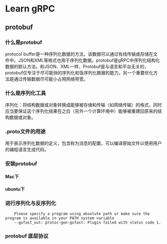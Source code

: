 # Learn gRPC



## protobuf

### 什么是protobuf
protocol buffer是一种序列化数据的方法，该数据可以通过有线传输或存储在文件中。JSON和XML等格式也用于序列化数据。protobuf是gRPC中序列化结构化数据的默认方法。和JSON、XML一样，Protobuf是与语言和平台无关的，protobuf仅专注于尽可能快的序列化和饭序列化数据的能力，另一个重要优化方法是通过传输数据尽可能小占用网络带宽。

### 什么是序列化工具
序列化：将结构数据或对象转换成能够被存储和传输（如网络传输）的格式，同时应当要保证这个序列化结果在之后（另外一个计算环境中）能够被重建回原来的结构数据或对象。
### .proto文件的用途
用于表示序列化数据的定义，包含称为消息的配置，可以编译原始文件以使用用户的编程语言生成代码。

### 安装protobuf
#### Mac下


#### ubuntu下


### 进行序列化与反序列化
```
    Please specify a program using absolute path or make sure the program is available in your PATH system variable
    --gofast_out: protoc-gen-gofast: Plugin failed with status code 1.
```

### protobuf 底层协议